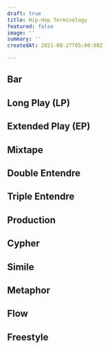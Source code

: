 ```yaml
---
draft: true
title: Hip-Hop Terminology
featured: false
image: ''
summary: ''
createdAt: 2021-08-27T05:00:00Z

---
```

## **Bar**

## **Long Play (LP)**

## **Extended Play (EP)**

## **Mixtape**

## **Double Entendre**

## **Triple Entendre**

## **Production**

## **Cypher**

## **Simile**

## **Metaphor**

## **Flow**

## **Freestyle**
